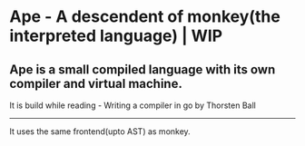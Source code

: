 # Ape - A descendent of monkey(the interpreted language) | WIP

## Ape is a small compiled language with its own compiler and virtual machine.
It is build while reading - Writing a compiler in go by Thorsten Ball

---
It uses the same frontend(upto AST) as monkey.

